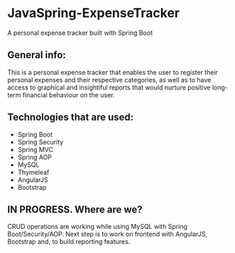 # JavaSpring-ExpenseTracker
A personal expense tracker built with Spring Boot

## General info:

This is a personal expense tracker that enables the user to register their personal expenses and their respective categories, as well as to have access to graphical and insightiful reports that would nurture positive long-term financial behaviour on the user.

## Technologies that are used:

* Spring Boot
* Spring Security
* Spring MVC
* Spring AOP
* MySQL
* Thymeleaf
* AngularJS
* Bootstrap

## IN PROGRESS. Where are we?

CRUD operations are working while using MySQL with Spring Boot/Security/AOP. Next step is to work on frontend with AngularJS, Bootstrap and, to build reporting features.
